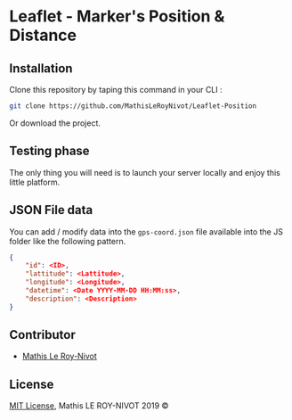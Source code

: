 # Leaflet - Marker's Position & Distance

## Installation

Clone this repository by taping this command in your CLI :

```bash
git clone https://github.com/MathisLeRoyNivot/Leaflet-Position
```

Or download the project.

## Testing phase

The only thing you will need is to launch your server locally and enjoy this little platform.

## JSON File data

You can add / modify data into the ```gps-coord.json``` file available into the JS folder like the following pattern.

```json
{
    "id": <ID>,
    "lattitude": <Lattitude>,
    "longitude": <Longitude>,
    "datetime": <Date YYYY-MM-DD HH:MM:ss>, 
    "description": <Description>
}
```

## Contributor
- [Mathis Le Roy-Nivot](https://github.com/MathisLeRoyNivot "Go to @MathisLeRoyNivot's Github")

## License
[MIT License](https://github.com/MathisLeRoyNivot/Leaflet-Position/blob/master/LICENSE), Mathis LE ROY-NIVOT 2019 ©